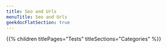 ```yaml
---
title: Seo and Urls
menuTitle: Seo and Urls 
geekdocFlatSection: true
---
```


{{% children titlePages="Tests" titleSections="Categories" %}}